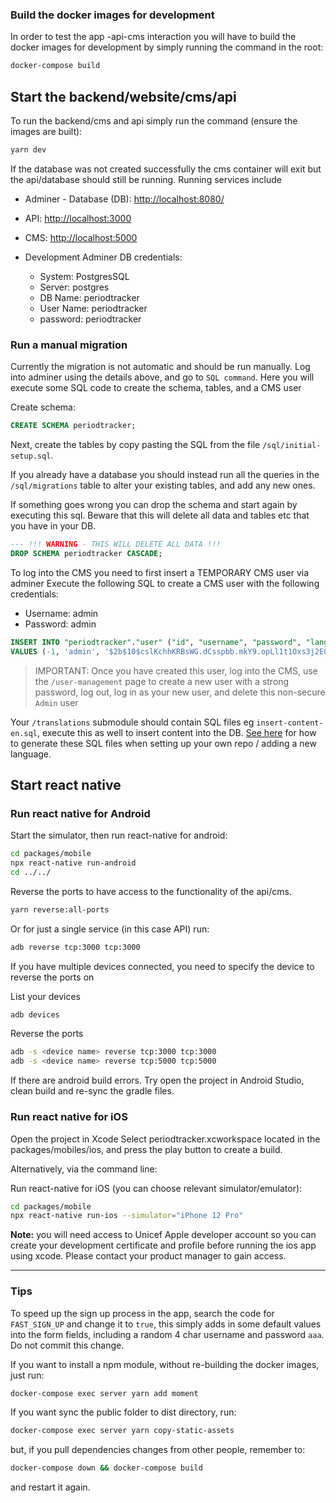 ### Build the docker images for development

In order to test the app -api-cms interaction you will have to build the docker images for development by simply running the command in the root:

```bash
docker-compose build
```

## Start the backend/website/cms/api

To run the backend/cms and api simply run the command (ensure the images are built):

```bash
yarn dev
```

If the database was not created successfully the cms container will exit but the api/database should still be running.
Running services include

- Adminer - Database (DB): [http://localhost:8080/](http://localhost:8080)
- API: [http://localhost:3000](http://localhost:3000)
- CMS: [http://localhost:5000](http://localhost:5000)

- Development Adminer DB credentials:

  - System: PostgresSQL
  - Server: postgres
  - DB Name: periodtracker
  - User Name: periodtracker
  - password: periodtracker

### Run a manual migration

Currently the migration is not automatic and should be run manually.
Log into adminer using the details above, and go to `SQL command`. Here you will execute some SQL code to create the schema, tables, and a CMS user

Create schema:

```sql
CREATE SCHEMA periodtracker;
```

Next, create the tables by copy pasting the SQL from the file `/sql/initial-setup.sql`.

If you already have a database you should instead run all the queries in the `/sql/migrations` table to alter your existing tables, and add any new ones.

If something goes wrong you can drop the schema and start again by executing this sql. Beware that this will delete all data and tables etc that you have in your DB.

```sql
--- !!! WARNING - THIS WILL DELETE ALL DATA !!!
DROP SCHEMA periodtracker CASCADE;
```

To log into the CMS you need to first insert a TEMPORARY CMS user via adminer
Execute the following SQL to create a CMS user with the following credentials:

- Username: admin
- Password: admin

```sql
INSERT INTO "periodtracker"."user" ("id", "username", "password", "lang", "date_created", "type")
VALUES (-1, 'admin', '$2b$10$cslKchhKRBsWG.dCsspbb.mkY9.opLl1t1Oxs3j2E01/Zm3llW/Rm', 'en', NOW(), 'superAdmin');
```

> IMPORTANT: Once you have created this user, log into the CMS, use the `/user-management` page to create a new user with a strong password, log out, log in as your new user, and delete this non-secure `Admin` user

Your `/translations` submodule should contain SQL files eg `insert-content-en.sql`, execute this as well to insert content into the DB. [See here](./localisation/translations.md) for how to generate these SQL files when setting up your own repo / adding a new language.

## Start react native

### Run react native for Android

Start the simulator, then run react-native for android:

```bash
cd packages/mobile
npx react-native run-android
cd ../../
```

Reverse the ports to have access to the functionality of the api/cms.

```bash
yarn reverse:all-ports
```

Or for just a single service (in this case API) run:

```bash
adb reverse tcp:3000 tcp:3000
```

If you have multiple devices connected, you need to specify the device to reverse the ports on

List your devices

```bash
adb devices
```

Reverse the ports

```bash
adb -s <device name> reverse tcp:3000 tcp:3000
adb -s <device name> reverse tcp:5000 tcp:5000
```

If there are android build errors. Try open the project in Android Studio, clean build and re-sync the gradle files.

### Run react native for iOS

Open the project in Xcode
Select periodtracker.xcworkspace located in the packages/mobiles/ios, and press the play button to create a build.

Alternatively, via the command line:

Run react-native for iOS (you can choose relevant simulator/emulator):

```bash
cd packages/mobile
npx react-native run-ios --simulator="iPhone 12 Pro"
```

<strong>Note:</strong> you will need access to Unicef Apple developer account so you can create your development certificate and profile before running the ios app using xcode. Please contact your product manager to gain access.

---

### Tips

To speed up the sign up process in the app, search the code for `FAST_SIGN_UP` and change it to `true`, this simply adds in some default values into the form fields, including a random 4 char username and password `aaa`. Do not commit this change.

If you want to install a npm module, without re-building the docker images, just run:

```bash
docker-compose exec server yarn add moment
```

If you want sync the public folder to dist directory, run:

```bash
docker-compose exec server yarn copy-static-assets
```

but, if you pull dependencies changes from other people, remember to:

```bash
docker-compose down && docker-compose build
```

and restart it again.
